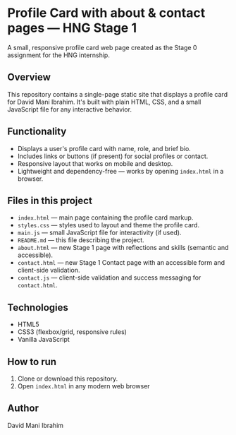 
# Profile Card with about & contact pages — HNG Stage 1

A small, responsive profile card web page created as the Stage 0 assignment for the HNG internship.

## Overview

This repository contains a single-page static site that displays a profile card for David Mani Ibrahim. It's built with plain HTML, CSS, and a small JavaScript file for any interactive behavior.

## Functionality

- Displays a user's profile card with name, role, and brief bio.
- Includes links or buttons (if present) for social profiles or contact.
- Responsive layout that works on mobile and desktop.
- Lightweight and dependency-free — works by opening `index.html` in a browser.

## Files in this project

- `index.html` — main page containing the profile card markup.
- `styles.css` — styles used to layout and theme the profile card.
- `main.js` — small JavaScript file for interactivity (if used).
- `README.md` — this file describing the project.
 - `about.html` — new Stage 1 page with reflections and skills (semantic and accessible).
 - `contact.html` — new Stage 1 Contact page with an accessible form and client-side validation.
 - `contact.js` — client-side validation and success messaging for `contact.html`.

## Technologies

- HTML5
- CSS3 (flexbox/grid, responsive rules)
- Vanilla JavaScript

## How to run

1. Clone or download this repository.
2. Open `index.html` in any modern web browser 


## Author

David Mani Ibrahim

